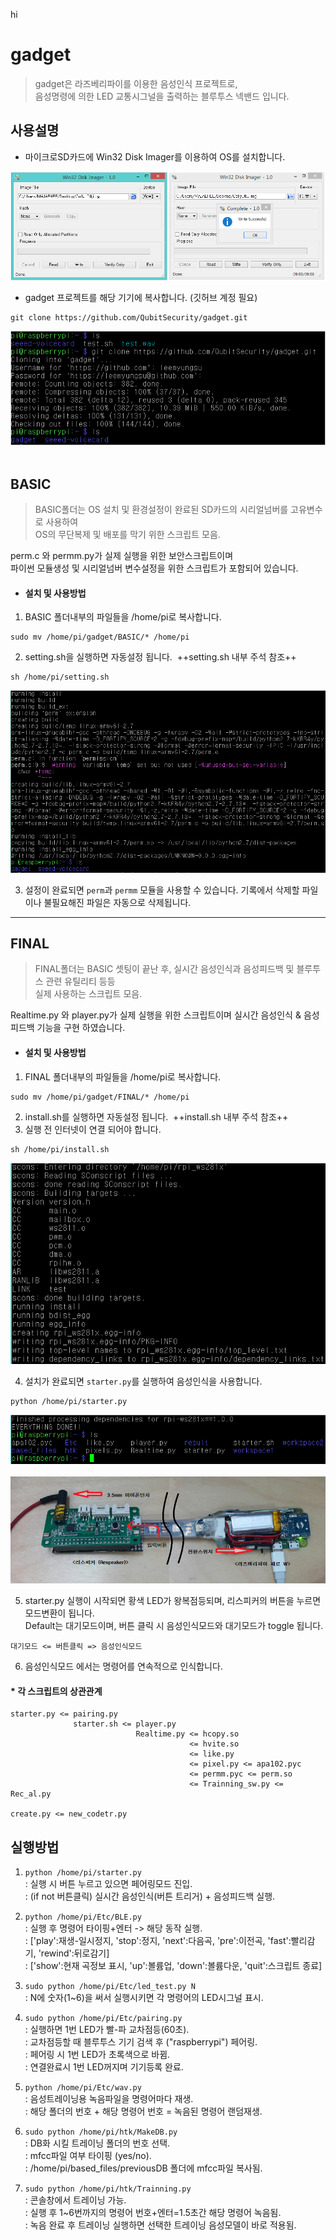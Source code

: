hi
# gadget
> gadget은 라즈베리파이를 이용한 음성인식 프로젝트로,   
> 음성명령에 의한 LED 교통시그널을 출력하는 블루투스 넥밴드 입니다.  

## 사용설명  

- 마이크로SD카드에 Win32 Disk Imager를 이용하여 OS를 설치합니다.  

![설치1](./1.png "이미지굽기")  

- gadget 프로젝트를 해당 기기에 복사합니다. (깃허브 계정 필요)
```
git clone https://github.com/QubitSecurity/gadget.git
```
![설치2](./2.png "깃허브_복사")  

## BASIC
> BASIC폴더는 OS 설치 및 환경설정이 완료된 SD카드의 시리얼넘버를 고유변수로 사용하여  
> OS의 무단복제 및 배포를 막기 위한 스크립트 모음.  

perm.c 와 permm.py가 실제 실행을 위한 보안스크립트이며  
파이썬 모듈생성 및 시리얼넘버 변수설정을 위한 스크립트가 포함되어 있습니다.

* #### 설치 및 사용방법
1. BASIC 폴더내부의 파일들을 /home/pi로 복사합니다.
```
sudo mv /home/pi/gadget/BASIC/* /home/pi
```
2. setting.sh을 실행하면 자동설정 됩니다.  ++setting.sh 내부 주석 참조++
```
sh /home/pi/setting.sh
```  
![설치3](./3.png "설치_1단계")  

3. 설정이 완료되면 `perm`과 `permm` 모듈을 사용할 수 있습니다. 기록에서 삭제할 파일이나 불필요해진 파일은 자동으로 삭제됩니다.

* * *
  
## FINAL
> FINAL폴더는 BASIC 셋팅이 끝난 후, 실시간 음성인식과 음성피드백 및 블루투스 관련 유틸리티 등등  
> 실제 사용하는 스크립트 모음.

Realtime.py 와 player.py가 실제 실행을 위한 스크립트이며
실시간 음성인식 & 음성피드백 기능을 구현 하였습니다.

* #### 설치 및 사용방법
1. FINAL 폴더내부의 파일들을 /home/pi로 복사합니다.
```
sudo mv /home/pi/gadget/FINAL/* /home/pi
```
2. install.sh를 실행하면 자동설정 됩니다.  ++install.sh 내부 주석 참조++
3. 실행 전 인터넷이 연결 되어야 합니다.
```
sh /home/pi/install.sh
```  
![설치4](./4.png "설치_2단계")  

4. 설치가 완료되면 `starter.py`를 실행하여 음성인식을 사용합니다.
```
python /home/pi/starter.py
```
![설치5](./5.png "설치완료")  
![구성도](./simple.png "시스템_구성")

5. starter.py 실행이 시작되면 황색 LED가 왕복점등되며, 리스피커의 버튼을 누르면 모드변환이 됩니다.  
Default는 대기모드이며, 버튼 클릭 시 음성인식모드와 대기모드가 toggle 됩니다.
```
대기모드 <= 버튼클릭 => 음성인식모드
```
6. 음성인식모드 에서는 명령어를 연속적으로 인식합니다.

#### * 각 스크립트의 상관관계
```
starter.py <= pairing.py
              starter.sh <= player.py
                            Realtime.py <= hcopy.so
                                        <= hvite.so
                                        <= like.py
                                        <= pixel.py <= apa102.pyc
                                        <= permm.pyc <= perm.so 
                                        <= Trainning_sw.py <= Rec_al.py
                                                              create.py <= new_codetr.py
```

## 실행방법
1. ```python /home/pi/starter.py```   
: 실행 시 버튼 누르고 있으면 페어링모드 진입.  
: (if not 버튼클릭) 실시간 음성인식(버튼 트리거) + 음성피드백 실행.  

2. ```python /home/pi/Etc/BLE.py```  
: 실행 후 명령어 타이핑+엔터 -> 해당 동작 실행.  
: ['play':재생-일시정지, 'stop':정지, 'next':다음곡, 'pre':이전곡, 'fast':빨리감기, 'rewind':뒤로감기]  
: ['show':현재 곡정보 표시, 'up':볼륨업, 'down':볼륨다운, 'quit':스크립트 종료]  

3. ```sudo python /home/pi/Etc/led_test.py N ```  
: N에 숫자(1~6)을 써서 실행시키면 각 명령어의 LED시그널 표시.  

4. ```sudo python /home/pi/Etc/pairing.py```  
: 실행하면 1번 LED가 빨-파 교차점등(60초).   
: 교차점등할 때 블루투스 기기 검색 후 ("raspberrypi") 페어링.  
: 페어링 시 1번 LED가 초록색으로 바뀜.  
: 연결완료시 1번 LED꺼지며 기기등록 완료.  

5. ```python /home/pi/Etc/wav.py```  
: 음성트레이닝용 녹음파일을 명령어마다 재생.  
: 해당 폴더의 번호 + 해당 명령어 번호 = 녹음된 명령어 랜덤재생.  

6. ```sudo python /home/pi/htk/MakeDB.py```  
: DB화 시킬 트레이닝 폴더의 번호 선택.  
: mfcc파일 여부 타이핑 (yes/no).  
: /home/pi/based_files/previousDB 폴더에 mfcc파일 복사됨.  

7. ```sudo python /home/pi/htk/Trainning.py```  
: 콘솔창에서 트레이닝 가능.  
: 실행 후 1~6번까지의 명령어 번호+엔터=1.5초간 해당 명령어 녹음됨.  
: 녹음 완료 후 트레이닝 실행하면 선택한 트레이닝 음성모델이 바로 적용됨.
